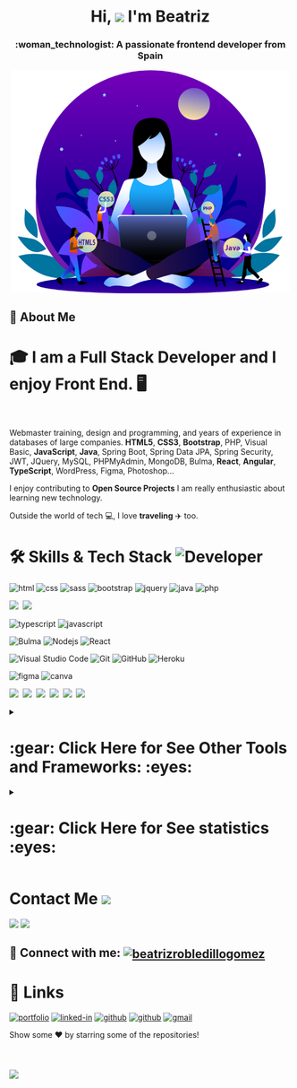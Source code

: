 <h1 align="center">Hi, <img src="https://media.giphy.com/media/hvRJCLFzcasrR4ia7z/giphy.gif" width="29px">  I'm Beatriz</h1>


###
<h3 align="center"> :woman_technologist: A passionate frontend developer from Spain</h3>


<p align="center">
<img align="center" src="https://github.com/BeaRobledillo/BeaRobledillo/blob/main/1721886.png" width="500px;" title="Bea Robledillo">
</p>




## 🚀 About Me
# 🎓 I am a **Full Stack Developer and I enjoy Front End**. :desktop_computer:
<br clear="both">

Webmaster training, design and programming, and years of experience in databases of large companies. **HTML5**, **CSS3**, **Bootstrap**, PHP, Visual Basic, **JavaScript**, **Java**, Spring Boot, Spring Data JPA, Spring Security, JWT, JQuery, MySQL, PHPMyAdmin, MongoDB, Bulma, **React**, **Angular**, **TypeScript**, WordPress, Figma, Photoshop...

I enjoy contributing to **Open Source Projects**
I am really enthusiastic about learning new technology. 

Outside the world of tech :computer:, I love **traveling**  ✈️ too. 

# 🛠️ Skills & Tech Stack <img src="https://github.com/TheDudeThatCode/TheDudeThatCode/blob/db8f1cbd38ac0ae2a08f36f961096dbd59a02393/Assets/Developer.gif" width="59px;" title="Developer">
<div align="left">
  
![html](https://img.shields.io/badge/HTML5-E34F26?style=for-the-badge&logo=html5&logoColor=white)
![css](https://img.shields.io/badge/CSS3-1572B6?style=for-the-badge&logo=css3&logoColor=white)
![sass](https://img.shields.io/badge/SASS-CC6699?style=for-the-badge&logo=sass&logoColor=white)
![bootstrap](https://img.shields.io/badge/Bootstrap-563D7C?style=for-the-badge&logo=bootstrap&logoColor=white)
![jquery](https://img.shields.io/badge/jQuery-0769AD?style=for-the-badge&logo=jquery&logoColor=white)
![java](https://img.shields.io/badge/Java-9b9b9b?style=for-the-badge&logo=java&logoColor=black)
![php](https://img.shields.io/badge/Php-00897B?style=for-the-badge&logo=Php&logoColor=white)



<p align="left">
  <img src="https://img.shields.io/badge/Spring-6DB33F?style=flat-square&logo=Spring&logoColor=white">&nbsp
  <img src="https://img.shields.io/badge/Spring Boot-6DB33F?style=flat-square&logo=Spring Boot&logoColor=white">&nbsp
</p>


![typescript](https://img.shields.io/badge/TypeScript-3178C6?style=for-the-badge&logo=typescript&logoColor=white)
![javascript](https://img.shields.io/badge/JavaScript-323330?style=for-the-badge&logo=javascript&logoColor=F7DF1E)

![Bulma](https://img.shields.io/badge/-Bulma-00D1B2?style=flat-square&logo=bulma&logoColor=white)
![Nodejs](https://img.shields.io/badge/-Nodejs-339933?style=flat-square&logo=Node.js&logoColor=white)
![React](https://img.shields.io/badge/-React-61DAFB?style=flat-square&logo=react&logoColor=black)

![Visual Studio Code](https://img.shields.io/badge/-VSCode-007ACC?style=flat-square&logo=visual-studio-code&logoColor=white)
![Git](https://img.shields.io/badge/-Git-black?style=flat-square&logo=git)
![GitHub](https://img.shields.io/badge/-GitHub-181717?style=flat-square&logo=github)
![Heroku](https://img.shields.io/badge/-Heroku-430098?style=flat-square&logo=heroku)

![figma](https://img.shields.io/badge/figma-000000?style=for-the-badge&logo=figma&logoColor=white)
![canva](https://img.shields.io/badge/canva-00C4CC?style=for-the-badge&logo=canva&logoColor=white)

<p align="left">
  <img src="https://img.shields.io/badge/Slack-4A154B?style=flat-square&logo=Slack&logoColor=white">&nbsp
  <img src="https://img.shields.io/badge/Notion-000000?style=flat-square&logo=Notion&logoColor=white">&nbsp
  <img src="https://img.shields.io/badge/Jira-0052CC?style=flat-square&logo=Jira&logoColor=white">&nbsp
  <img src="https://img.shields.io/badge/Google Meet-00897B?style=flat-square&logo=Google Meet&logoColor=white">&nbsp
  <img src="https://img.shields.io/badge/Trello-0052CC?style=flat-square&logo=Trello&logoColor=white">&nbsp
  <img src="https://img.shields.io/badge/Zoom-00897B?style=flat-square&logo=Zoom&logoColor=white">&nbsp
</p>

</div>
<details>
<summary>  <h1> :gear:  Click Here for See Other Tools and Frameworks: :eyes: </h1> </summary>


<p align="center"> <a href="https://angular.io" target="_blank" rel="noreferrer"> <img src="https://angular.io/assets/images/logos/angular/angular.svg" alt="angular" width="70" height="70"/> </a>  
<a href="https://www.arduino.cc/" target="_blank" rel="noreferrer"> <img src="https://cdn.worldvectorlogo.com/logos/arduino-1.svg" alt="arduino" width="70" height="70"/>    <a href="https://www.w3.org/html/" target="_blank" rel="noreferrer">  
<a href="https://materializecss.com/" target="_blank" rel="noreferrer"> <img src="https://raw.githubusercontent.com/prplx/svg-logos/5585531d45d294869c4eaab4d7cf2e9c167710a9/svg/materialize.svg" alt="materialize" width="70" height="70"/> </a> 
<a href="https://www.mongodb.com/" target="_blank" rel="noreferrer"> <img src="https://raw.githubusercontent.com/devicons/devicon/master/icons/mongodb/mongodb-original-wordmark.svg" alt="mongodb" width="70" height="70"/> </a> 
<a href="https://www.mysql.com/" target="_blank" rel="noreferrer"> <img src="https://raw.githubusercontent.com/devicons/devicon/master/icons/mysql/mysql-original-wordmark.svg" alt="mysql" width="70" height="70"/> </a> <a href="https://www.oracle.com/" target="_blank" rel="noreferrer"> <img src="https://raw.githubusercontent.com/devicons/devicon/master/icons/oracle/oracle-original.svg" alt="oracle" width="70" height="70"/> </a>  
<a href="https://postman.com" target="_blank" rel="noreferrer"> <img src="https://www.vectorlogo.zone/logos/getpostman/getpostman-icon.svg" alt="postman" width="70" height="70"/> </a>  
<a href="https://symfony.com" target="_blank" rel="noreferrer"> <img src="https://symfony.com/logos/symfony_black_03.svg" alt="symfony" width="70" height="70"/> </a> <a href="https://tailwindcss.com/" target="_blank" rel="noreferrer"> <img src="https://www.vectorlogo.zone/logos/tailwindcss/tailwindcss-icon.svg" alt="tailwind" width="70" height="70"/> </a>  </p>

<div align="center">
  
 
  <img src="https://cdn.jsdelivr.net/gh/devicons/devicon/icons/react/react-original-wordmark.svg" height="70" width="70" alt="react logo"  />
  <img src="https://cdn.jsdelivr.net/gh/devicons/devicon/icons/vscode/vscode-original-wordmark.svg" height="70" width="70" alt="vscode logo"  />
  <img src="https://cdn.jsdelivr.net/gh/devicons/devicon/icons/intellij/intellij-original.svg" height="70" width="70" alt="intellij logo"  />

  <img src="https://cdn.jsdelivr.net/gh/devicons/devicon/icons/mysql/mysql-original-wordmark.svg" height="70" width="70" alt="mysql logo"  />
  <img src="https://cdn.jsdelivr.net/gh/devicons/devicon/icons/mongodb/mongodb-plain-wordmark.svg" height="70" width="70" alt="mongodb logo"  />
 
  <img src="https://cdn.jsdelivr.net/gh/devicons/devicon/icons/bitbucket/bitbucket-original-wordmark.svg" height="70" width="70" alt="bitbucket logo"  />
  <img src="https://cdn.jsdelivr.net/gh/devicons/devicon/icons/codepen/codepen-plain.svg" height="70" width="70" alt="codepen logo"  />
  <img src="https://cdn.jsdelivr.net/gh/devicons/devicon/icons/atom/atom-original.svg" height="70" width="70" alt="atom logo"  />
  <img src="https://cdn.jsdelivr.net/gh/devicons/devicon/icons/markdown/markdown-original.svg" height="70" width="70" alt="markdown logo"  />
 
  <img src="https://cdn.jsdelivr.net/gh/devicons/devicon/icons/gitlab/gitlab-original-wordmark.svg" height="70" width="70" alt="gitlab logo"  />
</div> 
  
<div align="center">  
  
  <img src="https://cdn.jsdelivr.net/gh/devicons/devicon/icons/filezilla/filezilla-plain.svg" height="70" width="70" alt="filezilla logo"  />
  <img src="https://cdn.jsdelivr.net/gh/devicons/devicon/icons/wordpress/wordpress-original.svg" height="70" width="70" alt="wordpress logo"  />
  <img src="https://cdn.jsdelivr.net/gh/devicons/devicon/icons/woocommerce/woocommerce-plain-wordmark.svg" height="70" width="70" alt="woocommerce logo"  />
  <img src="https://cdn.jsdelivr.net/gh/devicons/devicon/icons/drupal/drupal-original-wordmark.svg" height="70" width="70" alt="drupal logo"  />
  
  <img src="https://cdn.jsdelivr.net/gh/devicons/devicon/icons/karma/karma-original.svg" height="70" width="70" alt="karma logo"  />
  <img src="https://cdn.jsdelivr.net/gh/devicons/devicon/icons/jasmine/jasmine-plain-wordmark.svg" height="70" width="70" alt="jasmine logo"  />
 
  <img src="https://cdn.jsdelivr.net/gh/devicons/devicon/icons/composer/composer-original.svg" height="70" width="70" alt="composer logo"  />
  </div>
  <div align="center">  
  

  
 <div align="center">  
   <img src="https://cdn.jsdelivr.net/gh/devicons/devicon/icons/jetbrains/jetbrains-original.svg" height="70" width="70" alt="jetbrains logo"  />
  <img src="https://cdn.jsdelivr.net/gh/devicons/devicon/icons/npm/npm-original-wordmark.svg" height="70" width="70" alt="npm logo"  />

  
  <img src="https://cdn.jsdelivr.net/gh/devicons/devicon/icons/tomcat/tomcat-original-wordmark.svg" height="70" width="70" alt="tomcat logo"  />

  <img src="https://cdn.jsdelivr.net/gh/devicons/devicon/icons/gimp/gimp-original.svg" height="70" width="70" alt="gimp logo"  />
  <img src="https://cdn.jsdelivr.net/gh/devicons/devicon/icons/photoshop/photoshop-line.svg" height="70" width="70" alt="photoshop logo"  />
  
</div>
  
</details>

<details>
<summary>  <h1> :gear:  Click Here for See statistics :eyes: </h1> </summary>

<div align="left">
  <img src="https://github-readme-stats.vercel.app/api?hide_title=true&hide_rank=true&show_icons=true&include_all_commits=true&count_private=true&disable_animations=false&theme=dracula&locale=es&hide_border=true&username=BeaRobledillo" height="150" alt="stats graph"  />
  <img src="https://github-readme-stats.vercel.app/api/top-langs?locale=es&hide_title=true&layout=compact&card_width=320&langs_count=5&theme=yeblu&hide_border=true&username=BeaRobledillo" height="150" alt="languages graph"  />
</div>

###

###

<div align="left">
  <img src="https://github-readme-stats.vercel.app/api?hide_title=false&hide_rank=false&show_icons=true&include_all_commits=true&count_private=true&disable_animations=false&theme=dracula&locale=en&hide_border=false&username=BeaRobledillo" height="150" alt="stats graph"  />
  
</div>







##
  
<p><img align="center" src="https://github-readme-streak-stats.herokuapp.com/?user=bearobledillo&" alt="Bea Robledillo" /></p>




<p align="left"> <img src="https://komarev.com/ghpvc/?username=berobledillo&label=Profile%20views&color=0e75b6&style=flat" alt="Bea Robledillo" /> </p>

<p align="left"> <a href="https://github.com/ryo-ma/github-profile-trophy"><img src="https://github-profile-trophy.vercel.app/?username=BeaRobledillo" alt="Bea Robledillo" /></a> </p>
  
  </details>

# Contact Me <img align="center" src="https://github.com/TheDudeThatCode/TheDudeThatCode/blob/master/Assets/Handshake.gif" width="79px">

<a href="https://beadesarrolloweb.com/" target="_blank"><img height="25" src = "https://img.shields.io/badge/Website-3b5998?style=for-the-badge&logo=google-chrome&logoColor=white"></a>
<a href="https://t.me/BEITXUELA1979" target="_blank"><img height="25" src = "https://img.shields.io/badge/-Telegram-0088cc?style=for-the-badge&logo=Telegram&logoColor=white"></a>

## :handshake: Connect with me: <a href="https://linkedin.com/in/beatrizrobledillogomez" target="blank"><img align="center" src="https://raw.githubusercontent.com/rahuldkjain/github-profile-readme-generator/master/src/images/icons/Social/linked-in-alt.svg" alt="beatrizrobledillogomez" height="30" width="40" /></a>



# 🔗 Links
[![portfolio](https://img.shields.io/badge/Portfolio-5340ff?style=for-the-badge&logo=Google-chrome&logoColor=white)](https://beadesarrolloweb.com/)
[![linked-in](https://img.shields.io/badge/Linked_In-0077B5?style=for-the-badge&logo=LinkedIn&logoColor=white)](https://www.linkedin.com/in/beatrizrobledillogomez/)
[![github](https://img.shields.io/badge/GitHub-000000?style=for-the-badge&logo=GitHub&logoColor=white)](https://github.com/BeaRobledillo/BeaRobledillo/)
[![github](https://img.shields.io/badge/GitHub-000000?style=for-the-badge&logo=GitHub&logoColor=white)](https://github.com/BEITXUELA)
[![gmail](https://img.shields.io/badge/Gmail-D14836?style=for-the-badge&logo=Gmail&logoColor=white)](mailto:bearobledillogomez@gmail.com)

Show some ❤️ by starring some of the repositories!



<br clear="both">






###


###



###



###



###


###


###

<div align="left">
  <img src="https://profile-counter.glitch.me/BeaRobledillo/count.svg?"  />
</div>

###

<div align="left">
</div>




